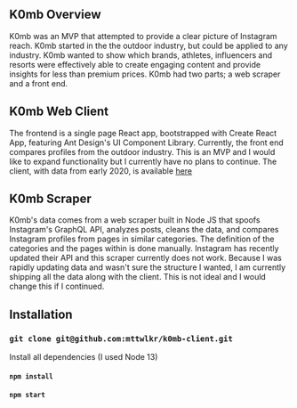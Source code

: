 ## K0mb Overview

K0mb was an MVP that attempted to provide a clear picture of Instagram reach. K0mb started in the the outdoor industry, but could be applied to any industry. K0mb wanted to show which brands, athletes, influencers and resorts were effectively able to create engaging content and provide insights for less than premium prices. K0mb had two parts; a web scraper and a front end.

## K0mb Web Client

The frontend is a single page React app, bootstrapped with Create React App, featuring Ant Design's UI Component Library. Currently, the front end compares profiles from the outdoor industry. This is an MVP and I would like to expand functionality but I currently have no plans to continue. The client, with data from early 2020, is available [here](https://mttwlkr.github.io/k0mb-client/)

## K0mb Scraper

K0mb's data comes from a web scraper built in Node JS that spoofs Instagram's GraphQL API, analyzes posts, cleans the data, and compares Instagram profiles from pages in similar categories. The definition of the categories and the pages within is done manually. Instagram has recently updated their API and this scraper currently does not work. Because I was rapidly updating data and wasn't sure the structure I wanted, I am currently shipping all the data along with the client. This is not ideal and I would change this if I continued.

## Installation

### `git clone git@github.com:mttwlkr/k0mb-client.git`

Install all dependencies (I used Node 13)

#### `npm install`

#### `npm start`
